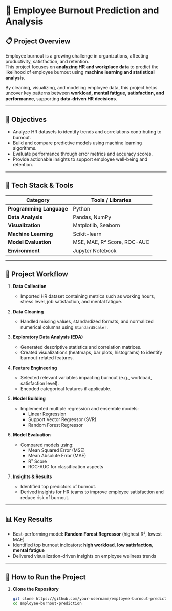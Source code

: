 # 🧠 Employee Burnout Prediction and Analysis

## 📋 Project Overview
Employee burnout is a growing challenge in organizations, affecting productivity, satisfaction, and retention.  
This project focuses on **analyzing HR and workplace data** to predict the likelihood of employee burnout using **machine learning and statistical analysis**.

By cleaning, visualizing, and modeling employee data, this project helps uncover key patterns between **workload, mental fatigue, satisfaction, and performance**, supporting **data-driven HR decisions**.

---

## 🎯 Objectives
- Analyze HR datasets to identify trends and correlations contributing to burnout.
- Build and compare predictive models using machine learning algorithms.
- Evaluate performance through error metrics and accuracy scores.
- Provide actionable insights to support employee well-being and retention.

---

## 🧰 Tech Stack & Tools
| Category | Tools / Libraries |
|-----------|-------------------|
| **Programming Language** | Python |
| **Data Analysis** | Pandas, NumPy |
| **Visualization** | Matplotlib, Seaborn |
| **Machine Learning** | Scikit-learn |
| **Model Evaluation** | MSE, MAE, R² Score, ROC-AUC |
| **Environment** | Jupyter Notebook |

---

## 📂 Project Workflow

1. **Data Collection**
   - Imported HR dataset containing metrics such as working hours, stress level, job satisfaction, and mental fatigue.

2. **Data Cleaning**
   - Handled missing values, standardized formats, and normalized numerical columns using `StandardScaler`.

3. **Exploratory Data Analysis (EDA)**
   - Generated descriptive statistics and correlation matrices.
   - Created visualizations (heatmaps, bar plots, histograms) to identify burnout-related features.

4. **Feature Engineering**
   - Selected relevant variables impacting burnout (e.g., workload, satisfaction level).
   - Encoded categorical features if applicable.

5. **Model Building**
   - Implemented multiple regression and ensemble models:
     - Linear Regression  
     - Support Vector Regressor (SVR)  
     - Random Forest Regressor

6. **Model Evaluation**
   - Compared models using:
     - Mean Squared Error (MSE)  
     - Mean Absolute Error (MAE)  
     - R² Score  
     - ROC-AUC for classification aspects

7. **Insights & Results**
   - Identified top predictors of burnout.
   - Derived insights for HR teams to improve employee satisfaction and reduce risk of burnout.

---

## 📊 Key Results
- Best-performing model: **Random Forest Regressor** (highest R², lowest MAE)
- Identified top burnout indicators: **high workload**, **low satisfaction**, **mental fatigue**
- Delivered visualization-driven insights on employee wellness trends

---

## 🚀 How to Run the Project

1. **Clone the Repository**
   ```bash
   git clone https://github.com/your-username/employee-burnout-prediction.git
   cd employee-burnout-prediction
